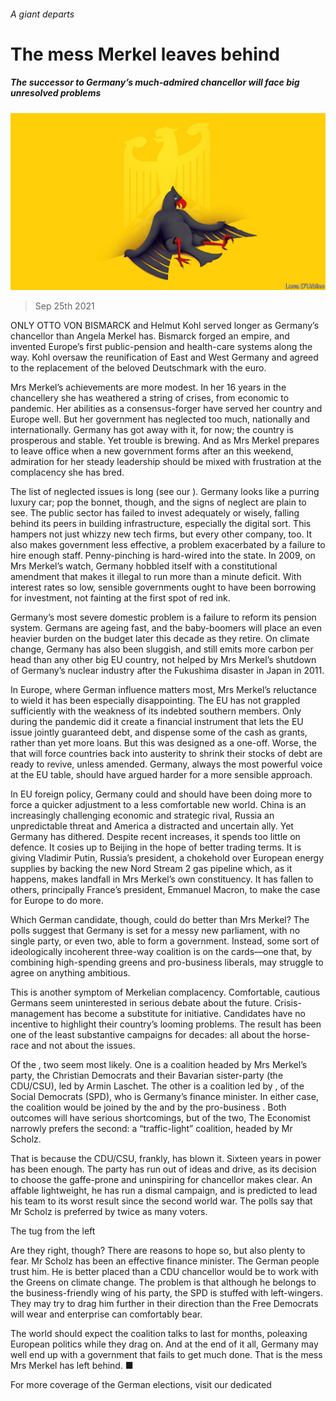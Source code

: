 ###### A giant departs

# The mess Merkel leaves behind 

##### The successor to Germany’s much-admired chancellor will face big unresolved problems 

![image](images/20210925_LDD001_0.jpg) 

> Sep 25th 2021 

ONLY OTTO VON BISMARCK and Helmut Kohl served longer as Germany’s chancellor than Angela Merkel has. Bismarck forged an empire, and invented Europe’s first public-pension and health-care systems along the way. Kohl oversaw the reunification of East and West Germany and agreed to the replacement of the beloved Deutschmark with the euro.

Mrs Merkel’s achievements are more modest. In her 16 years in the chancellery she has weathered a string of crises, from economic to pandemic. Her abilities as a consensus-forger have served her country and Europe well. But her government has neglected too much, nationally and internationally. Germany has got away with it, for now; the country is prosperous and stable. Yet trouble is brewing. And as Mrs Merkel prepares to leave office when a new government forms after an  this weekend, admiration for her steady leadership should be mixed with frustration at the complacency she has bred.


The list of neglected issues is long (see our ). Germany looks like a purring luxury car; pop the bonnet, though, and the signs of neglect are plain to see. The public sector has failed to invest adequately or wisely, falling behind its peers in building infrastructure, especially the digital sort. This hampers not just whizzy new tech firms, but every other company, too. It also makes government less effective, a problem exacerbated by a failure to hire enough staff. Penny-pinching is hard-wired into the state. In 2009, on Mrs Merkel’s watch, Germany hobbled itself with a constitutional amendment that makes it illegal to run more than a minute deficit. With interest rates so low, sensible governments ought to have been borrowing for investment, not fainting at the first spot of red ink.

Germany’s most severe domestic problem is a failure to reform its pension system. Germans are ageing fast, and the baby-boomers will place an even heavier burden on the budget later this decade as they retire. On climate change, Germany has also been sluggish, and still emits more carbon per head than any other big EU country, not helped by Mrs Merkel’s shutdown of Germany’s nuclear industry after the Fukushima disaster in Japan in 2011.


In Europe, where German influence matters most, Mrs Merkel’s reluctance to wield it has been especially disappointing. The EU has not grappled sufficiently with the weakness of its indebted southern members. Only during the pandemic did it create a financial instrument that lets the EU issue jointly guaranteed debt, and dispense some of the cash as grants, rather than yet more loans. But this was designed as a one-off. Worse, the  that will force countries back into austerity to shrink their stocks of debt are ready to revive, unless amended. Germany, always the most powerful voice at the EU table, should have argued harder for a more sensible approach.

In EU foreign policy, Germany could and should have been doing more to force a quicker adjustment to a less comfortable new world. China is an increasingly challenging economic and strategic rival, Russia an unpredictable threat and America a distracted and uncertain ally. Yet Germany has dithered. Despite recent increases, it spends too little on defence. It cosies up to Beijing in the hope of better trading terms. It is giving Vladimir Putin, Russia’s president, a chokehold over European energy supplies by backing the new Nord Stream 2 gas pipeline which, as it happens, makes landfall in Mrs Merkel’s own constituency. It has fallen to others, principally France’s president, Emmanuel Macron, to make the case for Europe to do more.

Which German candidate, though, could do better than Mrs Merkel? The polls suggest that Germany is set for a messy new parliament, with no single party, or even two, able to form a government. Instead, some sort of ideologically incoherent three-way coalition is on the cards—one that, by combining high-spending greens and pro-business liberals, may struggle to agree on anything ambitious.

This is another symptom of Merkelian complacency. Comfortable, cautious Germans seem uninterested in serious debate about the future. Crisis-management has become a substitute for initiative. Candidates have no incentive to highlight their country’s looming problems. The result has been one of the least substantive campaigns for decades: all about the horse-race and not about the issues.

Of the , two seem most likely. One is a coalition headed by Mrs Merkel’s party, the Christian Democrats and their Bavarian sister-party (the CDU/CSU), led by Armin Laschet. The other is a coalition led by , of the Social Democrats (SPD), who is Germany’s finance minister. In either case, the coalition would be joined by the  and by the pro-business . Both outcomes will have serious shortcomings, but of the two, The Economist narrowly prefers the second: a “traffic-light” coalition, headed by Mr Scholz.

That is because the CDU/CSU, frankly, has blown it. Sixteen years in power has been enough. The party has run out of ideas and drive, as its decision to choose the gaffe-prone and uninspiring  for chancellor makes clear. An affable lightweight, he has run a dismal campaign, and is predicted to lead his team to its worst result since the second world war. The polls say that Mr Scholz is preferred by twice as many voters.

The tug from the left

Are they right, though? There are reasons to hope so, but also plenty to fear. Mr Scholz has been an effective finance minister. The German people trust him. He is better placed than a CDU chancellor would be to work with the Greens on climate change. The problem is that although he belongs to the business-friendly wing of his party, the SPD is stuffed with left-wingers. They may try to drag him further in their direction than the Free Democrats will wear and enterprise can comfortably bear.

The world should expect the coalition talks to last for months, poleaxing European politics while they drag on. And at the end of it all, Germany may well end up with a government that fails to get much done. That is the mess Mrs Merkel has left behind. ■

For more coverage of the German elections, visit our dedicated 

